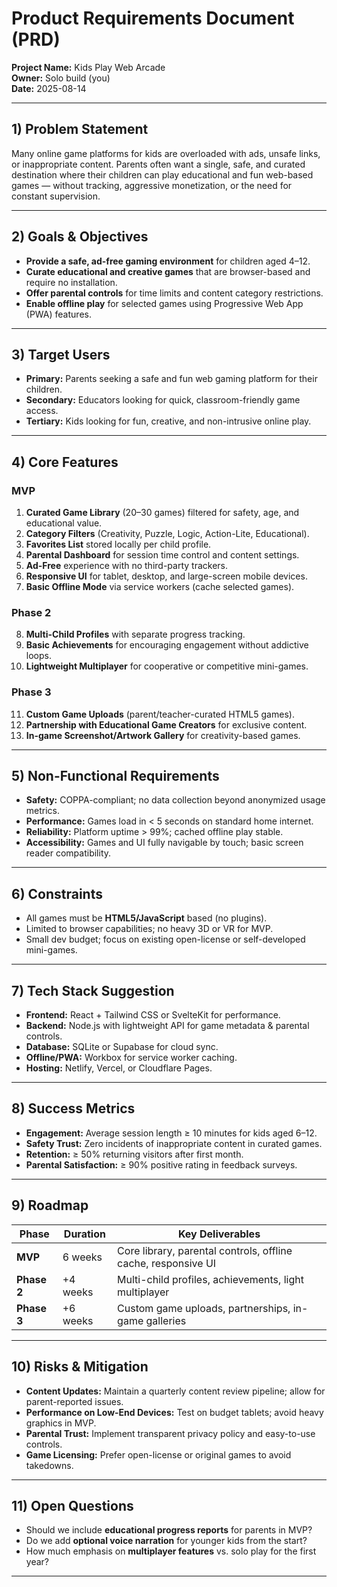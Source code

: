 # Product Requirements Document (PRD)
**Project Name:** Kids Play Web Arcade  
**Owner:** Solo build (you)  
**Date:** 2025-08-14  

---

## 1) Problem Statement
Many online game platforms for kids are overloaded with ads, unsafe links, or inappropriate content. Parents often want a single, safe, and curated destination where their children can play educational and fun web-based games — without tracking, aggressive monetization, or the need for constant supervision.

---

## 2) Goals & Objectives
- **Provide a safe, ad-free gaming environment** for children aged 4–12.  
- **Curate educational and creative games** that are browser-based and require no installation.  
- **Offer parental controls** for time limits and content category restrictions.  
- **Enable offline play** for selected games using Progressive Web App (PWA) features.

---

## 3) Target Users
- **Primary:** Parents seeking a safe and fun web gaming platform for their children.  
- **Secondary:** Educators looking for quick, classroom-friendly game access.  
- **Tertiary:** Kids looking for fun, creative, and non-intrusive online play.

---

## 4) Core Features

### MVP
1. **Curated Game Library** (20–30 games) filtered for safety, age, and educational value.  
2. **Category Filters** (Creativity, Puzzle, Logic, Action-Lite, Educational).  
3. **Favorites List** stored locally per child profile.  
4. **Parental Dashboard** for session time control and content settings.  
5. **Ad-Free** experience with no third-party trackers.  
6. **Responsive UI** for tablet, desktop, and large-screen mobile devices.  
7. **Basic Offline Mode** via service workers (cache selected games).

### Phase 2
8. **Multi-Child Profiles** with separate progress tracking.  
9. **Basic Achievements** for encouraging engagement without addictive loops.  
10. **Lightweight Multiplayer** for cooperative or competitive mini-games.

### Phase 3
11. **Custom Game Uploads** (parent/teacher-curated HTML5 games).  
12. **Partnership with Educational Game Creators** for exclusive content.  
13. **In-game Screenshot/Artwork Gallery** for creativity-based games.

---

## 5) Non-Functional Requirements
- **Safety:** COPPA-compliant; no data collection beyond anonymized usage metrics.  
- **Performance:** Games load in < 5 seconds on standard home internet.  
- **Reliability:** Platform uptime > 99%; cached offline play stable.  
- **Accessibility:** Games and UI fully navigable by touch; basic screen reader compatibility.

---

## 6) Constraints
- All games must be **HTML5/JavaScript** based (no plugins).  
- Limited to browser capabilities; no heavy 3D or VR for MVP.  
- Small dev budget; focus on existing open-license or self-developed mini-games.

---

## 7) Tech Stack Suggestion
- **Frontend:** React + Tailwind CSS or SvelteKit for performance.  
- **Backend:** Node.js with lightweight API for game metadata & parental controls.  
- **Database:** SQLite or Supabase for cloud sync.  
- **Offline/PWA:** Workbox for service worker caching.  
- **Hosting:** Netlify, Vercel, or Cloudflare Pages.

---

## 8) Success Metrics
- **Engagement:** Average session length ≥ 10 minutes for kids aged 6–12.  
- **Safety Trust:** Zero incidents of inappropriate content in curated games.  
- **Retention:** ≥ 50% returning visitors after first month.  
- **Parental Satisfaction:** ≥ 90% positive rating in feedback surveys.

---

## 9) Roadmap

| Phase     | Duration  | Key Deliverables |
|-----------|-----------|------------------|
| **MVP**   | 6 weeks   | Core library, parental controls, offline cache, responsive UI |
| **Phase 2** | +4 weeks | Multi-child profiles, achievements, light multiplayer |
| **Phase 3** | +6 weeks | Custom game uploads, partnerships, in-game galleries |

---

## 10) Risks & Mitigation
- **Content Updates:** Maintain a quarterly content review pipeline; allow for parent-reported issues.  
- **Performance on Low-End Devices:** Test on budget tablets; avoid heavy graphics in MVP.  
- **Parental Trust:** Implement transparent privacy policy and easy-to-use controls.  
- **Game Licensing:** Prefer open-license or original games to avoid takedowns.

---

## 11) Open Questions
- Should we include **educational progress reports** for parents in MVP?  
- Do we add **optional voice narration** for younger kids from the start?  
- How much emphasis on **multiplayer features** vs. solo play for the first year?

---
